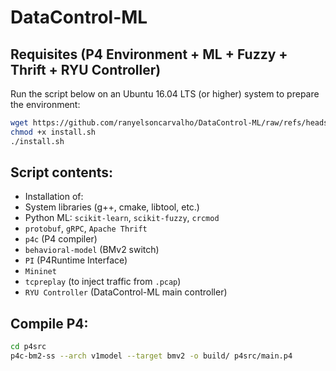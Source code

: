 # DataControl-ML

## Requisites (P4 Environment + ML + Fuzzy + Thrift + RYU Controller)
Run the script below on an Ubuntu 16.04 LTS (or higher) system to prepare the environment:

```bash
wget https://github.com/ranyelsoncarvalho/DataControl-ML/raw/refs/heads/main/P4-environment/install.sh
chmod +x install.sh
./install.sh
```
## Script contents:
- Installation of:
- System libraries (g++, cmake, libtool, etc.)
- Python ML: `scikit-learn`, `scikit-fuzzy`, `crcmod`
- `protobuf`, `gRPC`, `Apache Thrift`
- `p4c` (P4 compiler)
- `behavioral-model` (BMv2 switch)
- `PI` (P4Runtime Interface)
- `Mininet`
- `tcpreplay` (to inject traffic from `.pcap`)
- `RYU Controller` (DataControl-ML main controller)

## Compile P4:
```bash
cd p4src
p4c-bm2-ss --arch v1model --target bmv2 -o build/ p4src/main.p4
```
